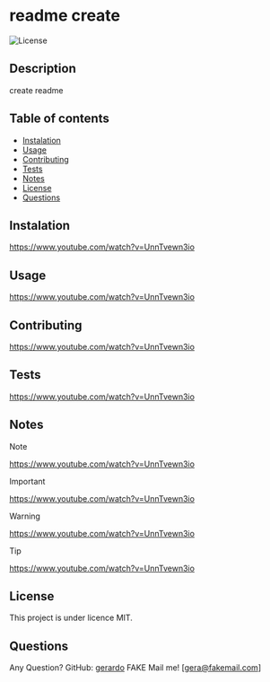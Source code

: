 
# readme create

![License](https://badgen.net/badge/license/MIT/blue)

## Description
create readme

## Table of contents
- [Instalation](#instalation)
- [Usage](#usage)
- [Contributing](#contributing)
- [Tests](#tests)
- [Notes](#notes)
- [License](#licence)
- [Questions](#Questions)

## Instalation
https://www.youtube.com/watch?v=UnnTvewn3io

## Usage
https://www.youtube.com/watch?v=UnnTvewn3io

## Contributing
https://www.youtube.com/watch?v=UnnTvewn3io

## Tests
https://www.youtube.com/watch?v=UnnTvewn3io

## Notes

> [!NOTE]
> https://www.youtube.com/watch?v=UnnTvewn3io

> [!IMPORTANT]
> https://www.youtube.com/watch?v=UnnTvewn3io

> [!WARNING]
> https://www.youtube.com/watch?v=UnnTvewn3io

> [!TIP]
> https://www.youtube.com/watch?v=UnnTvewn3io

## License

This project is under licence MIT.

## Questions

Any Question? GitHub: [gerardo](https://github.com/gerardo)
FAKE Mail me! [gera@fakemail.com]
  